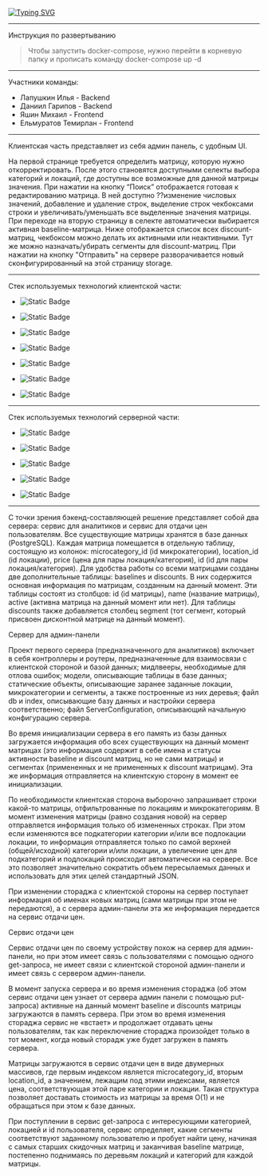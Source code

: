[![Typing SVG](https://readme-typing-svg.demolab.com?font=Fira+Code&pause=1000&random=false&width=435&lines=%D0%94%D0%BE%D0%BA%D1%83%D0%BC%D0%B5%D0%BD%D1%82%D0%B0%D1%86%D0%B8%D1%8F+%D0%BA+%D0%BA%D0%B5%D0%B9%D1%81%D1%83+%D0%B0%D0%B2%D0%B8%D1%82%D0%BE)](https://geekbattle.online/events/it-purple-hack)

---
Инструкция по развертыванию
>Чтобы запустить docker-compose, нужно перейти в корневую папку и прописать команду docker-compose up -d

---
Участники команды:
* Лапушкин Илья - Backend
* Даниил Гарипов - Backend
* Яшин Михаил - Frontend
* Ельмуратов Темирлан - Frontend 

---
Клиентская часть представляет из себя админ панель, с удобным UI.

На первой странице требуется определить матрицу, которую нужно откорректировать. После этого становятся доступными селекты выбора категорий и локаций, где доступны все возможные для данной матрицы значения. При нажатии на кнопку “Поиск” отображается готовая к редактированию матрица. В ней доступно ??изменение числовых значений, добавление и удаление строк, выделение строк чекбоксами строки и увеличивать/уменьшать все выделенные значения матрицы.
При переходе на вторую страницу в селекте автоматически выбирается активная baseline-матрица. Ниже отображается список всех discount-матриц, чекбоксом можно делать их активными или неактивными. Тут же можно назначать/убирать сегменты для discount-матриц. При нажатии на кнопку "Отправить" на сервере разворачивается новый сконфигурированный на этой страницу storage.

---

Стек используемых технологий клиентской части:

* ![Static Badge](https://img.shields.io/badge/TypeScript-007ACC?style=for-the-badge&logo=typescript&logoColor=white)
  
* ![Static Badge](https://img.shields.io/badge/React-20232A?style=for-the-badge&logo=react&logoColor=61DAFB)
  
* ![Static Badge](https://img.shields.io/badge/Vite-B73BFE?style=for-the-badge&logo=vite&logoColor=FFD62E)
  
* ![Static Badge](https://img.shields.io/badge/Material%20UI-007FFF?style=for-the-badge&logo=mui&logoColor=white)
  
* ![Static Badge](https://img.shields.io/badge/axios-671ddf?&style=for-the-badge&logo=axios&logoColor=white)
  
* ![Static Badge](https://img.shields.io/badge/Tailwind_CSS-38B2AC?style=for-the-badge&logo=tailwind-css&logoColor=white)
  
* ![Static Badge](https://img.shields.io/badge/Figma-F24E1E?style=for-the-badge&logo=figma&logoColor=white)

---
Стек используемых технологий серверной части:
* ![Static Badge](https://img.shields.io/badge/Node%20js-339933?style=for-the-badge&logo=nodedotjs&logoColor=white)

* ![Static Badge](https://img.shields.io/badge/JavaScript-323330?style=for-the-badge&logo=javascript&logoColor=F7DF1E)

* ![Static Badge](https://img.shields.io/badge/PostgreSQL-316192?style=for-the-badge&logo=postgresql&logoColor=white)

* ![Static Badge](https://img.shields.io/badge/Express%20js-000000?style=for-the-badge&logo=express&logoColor=white)

* ![Static Badge](https://img.shields.io/badge/Sequelize-52B0E7?style=for-the-badge&logo=Sequelize&logoColor=white)

---
С точки зрения бэкенд-составляющей решение представляет собой два сервера: сервис для аналитиков и сервис для отдачи цен пользователям. Все существующие матрицы хранятся в базе данных (PostgreSQL). Каждая матрица помещается в отдельную таблицу, состоящую из колонок: microcategory_id (id микрокатегории), location_id (id локации), price (цена для пары локация/категория), id (id для пары локация/категория). Для удобства работы со всеми матрицами созданы две дополнительные таблицы: baselines и discounts. В них содержится основная информация по матрицам, созданным на данный момент. Эти таблицы состоят из столбцов: id (id матрицы), name (название матрицы), active (активна матрица на данный момент или нет). Для таблицы discounts также добавляется столбец segment (тот сегмент, который присвоен дисконтной матрице на данный момент).

Сервер для админ-панели

Проект первого сервера (предназначенного для аналитиков) включает в себя контроллеры и роутеры, предназначенные для взаимосвязи с клиентской стороной и базой данных; мидлвееры, необходимые для отлова ошибок; модели, описывающие таблицы в базе данных; статические объекты, описывающие заранее заданные локации, микрокатегории и сегменты, а также построенные из них деревья; файл db и index, описывающие базу данных и настройки сервера соответственно; файл ServerConfiguration, описывающий начальную конфигурацию сервера.

Во время инициализации сервера в его память из базы данных загружается информация обо всех существующих на данный момент матрицах (это информация содержит в себе имена и статусы активности baseline и discount матриц, но не сами матрицы) и сегментах (примененных и не примененных к discount матрицам). Эта же информация отправляется на клиентскую сторону в момент ее инициализации.

По необходимости клиентская сторона выборочно запрашивает строки какой-то матрицы, отфильтрованные по локациям и микрокатегориям. В момент изменения матрицы (равно создания новой) на сервер отправляется информация только об измененных строках. При этом если изменяются все подкатегории категории и/или все подлокации локации, то информация отправляется только по самой верхней (общей/исходной) категории и/или локации, а увеличение цен для подкатегорий и подлокаций происходит автоматически на сервере. Все это позволяет значительно сократить объем пересылаемых данных и использовать для этих целей стандартный JSON.

При изменении стораджа с клиентской стороны на сервер поступает информация об именах новых матриц (сами матрицы при этом не передаются), а с сервера админ-панели эта же информация передается на сервис отдачи цен.

Сервис отдачи цен

Сервис отдачи цен по своему устройству похож на сервер для админ-панели, но при этом имеет связь с пользователями с помощью одного get-запроса, не имеет связи с клиентской стороной админ-панели и имеет связь с сервером админ-панели.

В момент запуска сервера и во время изменения стораджа (об этом сервис отдачи цен узнает от сервера админ панели с помощью put-запроса) активные на данный момент baseline и discounts матрицы загружаются в память сервера. При этом во время изменения стораджа сервис не «встает» и продолжает отдавать цены пользователям, так как переключение стораджа произойдет только в тот момент, когда новый сторадж уже будет загружен в память сервера.

Матрицы загружаются в сервис отдачи цен в виде двумерных массивов, где первым индексом является microcategory_id, вторым location_id, а значением, лежащим под этими индексами, является цена, соответствующая этой паре категории и локации. Такая структура позволяет доставать стоимость из матрицы за время O(1) и не обращаться при этом к базе данных.

При поступлении в сервис get-запроса с интересующими категорией, локацией и id пользователя, сервис определяет, какие сегменты соответствуют заданному пользователю и пробует найти цену, начиная с самых старших скидочных матриц и заканчивая baseline матрице, постепенно поднимаясь по деревьям локаций и категорий для каждой матрицы.

